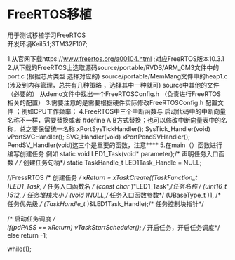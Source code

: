 # FreeRTOS移植
用于测试移植学习FreeRTOS<br>
开发环境Keil5.1;STM32F107;<br>
 
1.从官网下载https://www.freertos.org/a00104.html ;对应FreeRTOS版本10.3.1
2.从下载的FreeRTOS上选取源码source/portable/RVDS/ARM_CM3文件中的port.c   (根据芯片类型  选择对应的)
                          source/portable/MemMang文件中的heap1.c   (涉及到内存管理，总共有几种策略 ，选择其中一种就可)
                          source中其他的文件（必要的）
                          从demo文件中找出一个FreeRTOSConfig.h （负责进行FreeRTOS 相关的配置）
3.需要注意的是需要根据硬件实际修改FreeRTOSConfig.h 配置文件 ；例如CPU工作频率；
4.FreeRTOS中三个中断函数与 启动代码中的中断向量名称不一样，需要替换或者 #define  A  B方式替换；也可以修改中断向量表中的名称，总之要保留统一名称
    xPortSysTickHandler();         SysTick_Handler(void)
    vPortSVCHandler();             SVC_Handler(void)
    xPortPendSVHandler();          PendSV_Handler(void)这三个是重要的函数，注意****
5.在main（）函数进行编写创建任务
      例如
  static void LED1_Task(void* parameter);/* 声明任务入口函数 */
  /* 创建任务句柄*/
static TaskHandle_t LED1Task_Handle = NULL;
   
   
   //FressRTOS 
	 /* 创建任务 */
  xReturn = xTaskCreate((TaskFunction_t )LED1_Task,  /* 任务入口函数名 */
                        (const char*    )"LED1_Task",/*任务名称 */
                        (uint16_t       )512,  /* 任务堆栈大小 */
                        (void*          )NULL,/* 任务入口函数参数*/
                        (UBaseType_t    )1, /* 任务优先级 */
                        (TaskHandle_t*  )&LED1Task_Handle);/* 任务控制块指针*/ 
												
  /* 启动任务调度 */           
  if(pdPASS == xReturn)
    vTaskStartScheduler();   /* 开启任务，开启任务调度*/
  else
    return -1;  
  
  while(1);   
   
